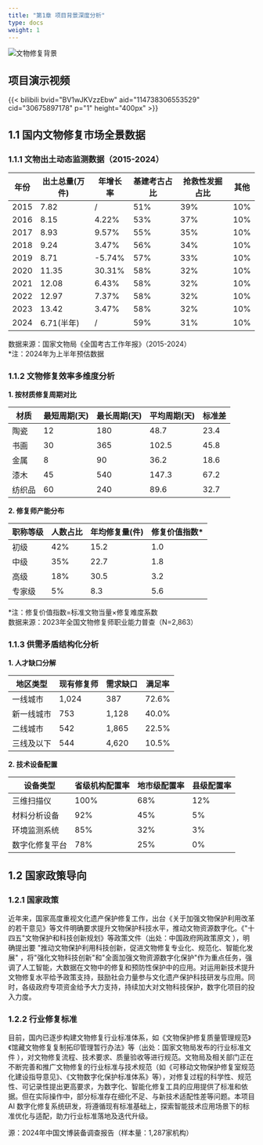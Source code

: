 ```yaml
---
title: "第1章 项目背景深度分析"
type: docs
weight: 1
---
```


<!-- # 第1章 项目背景深度分析 -->

![文物修复背景](/images/FuzerCastle_ZH-CN5485191349_1920x1080.jpg)

## 项目演示视频

{{< bilibili bvid="BV1wJKVzzEbw" aid="114738306553529" cid="30675897178" p="1" height="400px" >}}

## 1.1 国内文物修复市场全景数据

### 1.1.1 文物出土动态监测数据（2015-2024）

| 年份   | 出土总量(万件) | 年增长率   | 基建考古占比 | 抢救性发掘占比 | 其他  |
| ---- | -------- | ------ | ------ | ------- | --- |
| 2015 | 7.82     | /      | 51%    | 39%     | 10% |
| 2016 | 8.15     | 4.22%  | 53%    | 37%     | 10% |
| 2017 | 8.93     | 9.57%  | 55%    | 35%     | 10% |
| 2018 | 9.24     | 3.47%  | 56%    | 34%     | 10% |
| 2019 | 8.71     | -5.74% | 57%    | 33%     | 10% |
| 2020 | 11.35    | 30.31% | 58%    | 32%     | 10% |
| 2021 | 12.08    | 6.43%  | 58%    | 32%     | 10% |
| 2022 | 12.97    | 7.37%  | 58%    | 32%     | 10% |
| 2023 | 13.42    | 3.47%  | 58%    | 32%     | 10% |
| 2024 | 6.71(半年) | /      | 59%    | 31%     | 10% |

数据来源：国家文物局《全国考古工作年报》（2015-2024）  
\*注：2024年为上半年预估数据

### 1.1.2 文物修复效率多维度分析

**1\. 按材质修复周期对比**

| 材质  | 最短周期(天) | 最长周期(天) | 平均周期(天) | 标准差  |
| --- | ------- | ------- | ------- | ---- |
| 陶瓷  | 12      | 180     | 48.7    | 23.4 |
| 书画  | 30      | 365     | 102.5   | 45.8 |
| 金属  | 8       | 90      | 36.2    | 18.6 |
| 漆木  | 45      | 540     | 147.3   | 67.2 |
| 纺织品 | 60      | 240     | 89.6    | 32.7 |

**2\. 修复师产能分布**

| 职称等级 | 人数占比 | 年均修复量(件) | 修复价值指数\* |
| ---- | ---- | -------- | -------- |
| 初级   | 42%  | 15.2     | 1.0      |
| 中级   | 35%  | 22.7     | 1.8      |
| 高级   | 18%  | 30.5     | 3.2      |
| 专家级  | 5%   | 8.3      | 5.6      |

\*注：修复价值指数=标准文物当量×修复难度系数  
数据来源：2023年全国文物修复师职业能力普查（N=2,863）

### 1.1.3 供需矛盾结构化分析

**1\. 人才缺口分解**

| 地区类型  | 现有修复师 | 需求缺口  | 满足率   |
| ----- | ----- | ----- | ----- |
| 一线城市  | 1,024 | 387   | 72.6% |
| 新一线城市 | 753   | 1,128 | 40.0% |
| 二线城市  | 542   | 1,865 | 22.5% |
| 三线及以下 | 544   | 4,620 | 10.5% |

**2\. 技术设备配置**

| 设备类型    | 省级机构配置率 | 地市级配置率 | 县级配置率 |
| ------- | ------- | ------ | ----- |
| 三维扫描仪   | 100%    | 68%    | 12%   |
| 材料分析设备  | 92%     | 45%    | 5%    |
| 环境监测系统  | 85%     | 32%    | 3%    |
| 数字化修复平台 | 78%     | 25%    | 0%    |

## 1.2 国家政策导向

### 1.2.1 国家政策

近年来，国家高度重视文化遗产保护修复工作，出台《关于加强文物保护利用改革的若干意见》等文件明确要求提升文物保护科技水平，推动文物资源数字化。《"十四五"文物保护和科技创新规划》等政策文件（出处：中国政府网政策原文 ），明确提出要 "推动文物保护利用科技创新，促进文物修复专业化、规范化、智能化发展" ，将"强化文物科技创新"和"全面加强文物资源数字化保护"作为重点任务，强调了人工智能，大数据在文物中的修复和预防性保护中的应用。对运用新技术提升文物修复水平给予政策支持，鼓励社会力量参与文化遗产保护科技研发与应用。同时，各级政府专项资金给予大力支持，持续加大对文物科技保护，数字化项目的投入力度。

### 1.2.2 行业修复标准

目前，国内已逐步构建文物修复行业标准体系，如《文物保护修复质量管理规范》《馆藏文物修复复制拓印管理暂行办法》等（出处：国家文物局发布的行业标准文件 ），对文物修复流程、技术要求、质量验收等进行规范。文物局及相关部门正在不断完善和推广文物修复的行业标准与技术规范（如《可移动文物保护修复室规范化建设指导意见》、《文物数字化保护标准体系》等），对修复过程的科学性、规范性、可记录性提出更高要求，为数字化、智能化修复工具的应用提供了标准和依据。但在实际操作中，部分标准存在细化不足、与新技术适配性差等问题。本项目 AI 数字化修复系统研发，将遵循现有标准基础上，探索智能技术应用场景下的标准优化与适配，助力行业标准落地及迭代升级。

源：2024年中国文博装备调查报告（样本量：1,287家机构）

